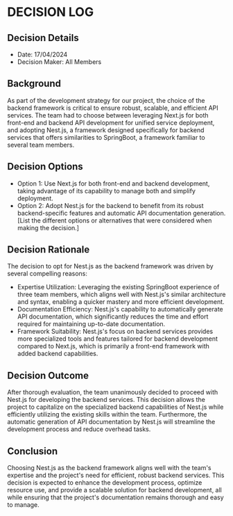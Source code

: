# DECISION LOG 
## Decision Details 
- Date: 17/04/2024
- Decision Maker: All Members
  
## Background 
As part of the development strategy for our project, the choice of the backend framework is critical to ensure robust, scalable, and efficient API services. The team had to choose between leveraging Next.js for both front-end and backend API development for unified service deployment, and adopting Nest.js, a framework designed specifically for backend services that offers similarities to SpringBoot, a framework familiar to several team members.

## Decision Options 
- Option 1: Use Next.js for both front-end and backend development, taking advantage of its capability to manage both and simplify deployment.
- Option 2: Adopt Nest.js for the backend to benefit from its robust backend-specific features and automatic API documentation generation.
[List the different options or alternatives that were considered when making the decision.] 


## Decision Rationale 
The decision to opt for Nest.js as the backend framework was driven by several compelling reasons:

- Expertise Utilization: Leveraging the existing SpringBoot experience of three team members, which aligns well with Nest.js's similar architecture and syntax, enabling a quicker mastery and more efficient development.
- Documentation Efficiency: Nest.js's capability to automatically generate API documentation, which significantly reduces the time and effort required for maintaining up-to-date documentation.
- Framework Suitability: Nest.js's focus on backend services provides more specialized tools and features tailored for backend development compared to Next.js, which is primarily a front-end framework with added backend capabilities.


## Decision Outcome 
After thorough evaluation, the team unanimously decided to proceed with Nest.js for developing the backend services. This decision allows the project to capitalize on the specialized backend capabilities of Nest.js while efficiently utilizing the existing skills within the team. Furthermore, the automatic generation of API documentation by Nest.js will streamline the development process and reduce overhead tasks.

## Conclusion 

Choosing Nest.js as the backend framework aligns well with the team's expertise and the project's need for efficient, robust backend services. This decision is expected to enhance the development process, optimize resource use, and provide a scalable solution for backend development, all while ensuring that the project's documentation remains thorough and easy to manage.
